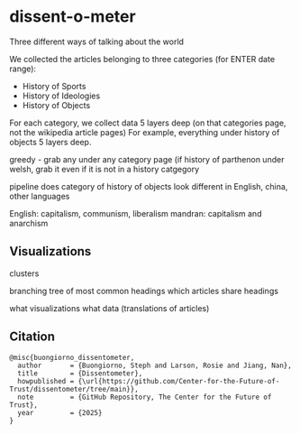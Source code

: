 # dissent-o-meter

Three different ways of talking about the world 

We collected the articles belonging to three categories (for ENTER date range): 
- History of Sports
- History of Ideologies
- History of Objects

For each category, we collect data 5 layers deep (on that categories page, not the wikipedia article pages)
For example, everything under history of objects 5 layers deep. 


greedy - grab any under any category page (if history of parthenon under welsh, grab it even if it is not in a history catgegory



pipeline does category of history of objects look different in English, china, other languages 

English: capitalism, communism, liberalism
mandran: capitalism and anarchism 


## Visualizations

clusters 

branching tree of most common headings 
which articles share headings 


what visualizations
what data (translations of articles) 

## Citation

```
@misc{buongiorno_dissentometer,
  author       = {Buongiorno, Steph and Larson, Rosie and Jiang, Nan},
  title        = {Dissentometer},
  howpublished = {\url{https://github.com/Center-for-the-Future-of-Trust/dissentometer/tree/main}},
  note         = {GitHub Repository, The Center for the Future of Trust},
  year         = {2025}
}
```
